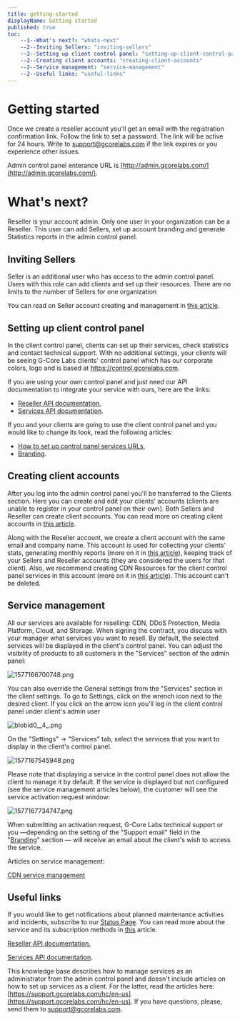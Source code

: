 ```yaml
---
title: getting-started
displayName: Getting started
published: true
toc:
    --1--What's next?: "whats-next"
    --2--Inviting Sellers: "inviting-sellers"
    --2--Setting up client control panel: "setting-up-client-control-panel"
    --2--Creating client accounts: "creating-client-accounts"
    --2--Service management: "service-management"
    --2--Useful links: "useful-links"
---
```


# Getting started

Once we create a reseller account you'll get an email with the registration confirmation link. Follow the link to set a password. The link will be active for 24 hours. Write to [support@gcorelabs.com](mailto:support@gcorelabs.com) if the link expires or you experience other issues. 

Admin control panel enterance URL is [http://admin.gcorelabs.com/](http://admin.gcorelabs.com/).

What's next?
============

Reseller is your account admin. Only one user in your organization can be a Reseller. This user can add Sellers, set up account branding and generate Statistics reports in the admin control panel.

Inviting Sellers
----------------

Seller is an additional user who has access to the admin control panel. Users with this role can add clients and set up their resources. There are no limits to the number of Sellers for one organization

You can read on Seller account creating and management in [this article](https://reseller.gcorelabs.com/hc/en-us/articles/115005733525).

Setting up client control panel
-------------------------------

In the client control panel, clients can set up their services, check statistics and contact technical support. With no additional settings, your clients will be seeing G-Core Labs clients' control panel which has our corporate colors, logo and is based at https://control.gcorelabs.com.

If you are using your own control panel and just need our API documentation to integrate your service with ours, here are the links:

*   [Reseller API documentation](https://reseller.gcorelabs.com/hc/en-us/articles/115005838145),
*   [Services API documentation](https://docs.gcorelabs.com/cdn/).

If you and your clients are going to use the client control panel and you would like to change its look, read the following articles:

*   [How to set up control panel services URLs](https://reseller.gcorelabs.com/hc/en-us/articles/360002574458),
*   [Branding](https://reseller.gcorelabs.com/hc/en-us/articles/115005733445).

Creating client accounts
------------------------

After you log into the admin control panel you'll be transferred to the Clients section. Here you can create and edit your clients' accounts (clients are unable to register in your control panel on their own). Both Sellers and Reseller can create client accounts. You can read more on creating client accounts in [this article](https://reseller.gcorelabs.com/hc/en-us/articles/115005733585).

Along with the Reseller account, we create a client account with the same email and company name. This account is used for collecting your clients' stats, generating monthly reports (more on it in [this article](https://reseller.gcorelabs.com/hc/en-us/articles/360000193485)), keeping track of your Sellers and Reseller accounts (they are considered the users for that client). Also, we recommend creating CDN Resources for the client control panel services in this account (more on it in [this article](https://reseller.gcorelabs.com/hc/en-us/articles/360002574458)). This account can't be deleted.

Service management
------------------

All our services are available for reselling: CDN, DDoS Protection, Media Platform, Cloud, and Storage. When signing the contract, you discuss with your manager what services you want to resell. By default, the selected services will be displayed in the client's control panel. You can adjust the visibility of products to all customers in the "Services" section of the admin panel:

<img src="https://reseller.support.gcore.com/hc/article_attachments/360005468117/1577166700748.png" alt="1577166700748.png">

You can also override the General settings from the "Services" section in the client settings. To go to Settings, click on the wrench icon next to the desired client. If you click on the arrow icon you'll log in the client control panel under client's admin user

<img src="https://reseller.support.gcore.com/hc/article_attachments/360005261678/blobid0__4_.png" alt="blobid0__4_.png">

On the "Settings" -> "Services" tab, select the services that you want to display in the client's control panel.

<img src="https://reseller.support.gcore.com/hc/article_attachments/360005554498/1577167545948.png" alt="1577167545948.png">

Please note that displaying a service in the control panel does not allow the client to manage it by default. If the service is displayed but not configured (see the service management articles below), the customer will see the service activation request window:

<img src="https://reseller.support.gcore.com/hc/article_attachments/360005468697/1577167734747.png" alt="1577167734747.png">

When submitting an activation request, G-Core Labs technical support or you —depending on the setting of the "Support email" field in the "[Branding](https://reseller.gcorelabs.com/hc/ru/articles/115005733445)" section — will receive an email about the client's wish to access the service.

Articles on service management:

[CDN service management](https://reseller.gcorelabs.com/hc/en-us/articles/360002555578)

Useful links
------------

If you would like to get notifications about planned maintenance activities and incidents, subscribe to our [Status Page](https://status.gcorelabs.com/#cdn). You can read more about the service and its subscription methods in [this](https://support.gcorelabs.com/hc/en-us/articles/360002467098-Status-Page) article.

[Reseller API documentation.](https://reseller.gcorelabs.com/hc/en-us/articles/115005838145)

[Services API documentation](https://docs.gcorelabs.com/cdn/).

This knowledge base describes how to manage services as an administrator from the admin control panel and doesn't include articles on how to set up services as a client. For the latter, read the articles here: [https://support.gcorelabs.com/hc/en-us](https://support.gcorelabs.com/hc/en-us). If you have questions, please, send them to [support@gcorelabs.com](mailto:support@gcorelabs.com).